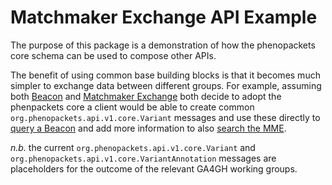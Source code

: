 Matchmaker Exchange API Example
=

The purpose of this package is a demonstration of how the phenopackets core schema can be used to compose other APIs.

The benefit of using common base building blocks is that it becomes much simpler to exchange data between different groups. For example, assuming both [Beacon](https://beacon-network.org) and [Matchmaker Exchange](http://www.matchmakerexchange.org/) both decide to adopt the phenpackets core a client would be able to create common ```org.phenopackets.api.v1.core.Variant``` messages and use these directly to [query a Beacon](https://beacon-network.org/#/developers/api/beacon-network#bn-response) and add more information to also [search the MME](https://github.com/ga4gh/mme-apis/blob/master/search-api.md#search-request).

_n.b._ the current ```org.phenopackets.api.v1.core.Variant``` and ```org.phenopackets.api.v1.core.VariantAnnotation``` messages are placeholders for the outcome of the relevant GA4GH working groups.